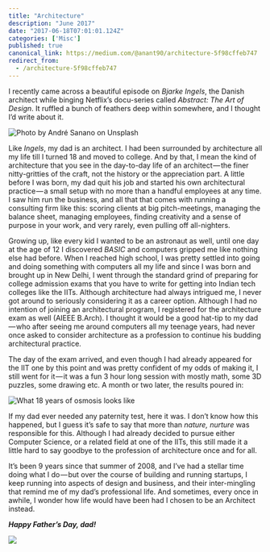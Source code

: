 ```yaml
---
title: "Architecture"
description: "June 2017"
date: "2017-06-18T07:01:01.124Z"
categories: ['Misc']
published: true
canonical_link: https://medium.com/@anant90/architecture-5f98cffeb747
redirect_from:
  - /architecture-5f98cffeb747
---
```


I recently came across a beautiful episode on _Bjarke Ingels_, the Danish architect while binging Netflix’s docu-series called _Abstract: The Art of Design_. It ruffled a bunch of feathers deep within somewhere, and I thought I’d write about it.

![Photo by [André Sanano](https://unsplash.com/photos/gQ06DrUzNIk) on [Unsplash](https://unsplash.com/)](/assets/blog/architecture/asset-1.jpeg)

Like _Ingels_, my dad is an architect. I had been surrounded by architecture all my life till I turned 18 and moved to college. And by that, I mean the kind of architecture that you see in the day-to-day life of an architect — the finer nitty-gritties of the craft, not the history or the appreciation part. A little before I was born, my dad quit his job and started his own architectural practice — a small setup with no more than a handful employees at any time. I saw him run the business, and all that that comes with running a consulting firm like this: scoring clients at big pitch-meetings, managing the balance sheet, managing employees, finding creativity and a sense of purpose in your work, and very rarely, even pulling off all-nighters.

Growing up, like every kid I wanted to be an astronaut as well, until one day at the age of 12 I discovered _BASIC_ and computers gripped me like nothing else had before. When I reached high school, I was pretty settled into going and doing something with computers all my life and since I was born and brought up in New Delhi, I went through the standard grind of preparing for college admission exams that you have to write for getting into Indian tech colleges like the IITs. Although architecture had always intrigued me, I never got around to seriously considering it as a career option. Although I had no intention of joining an architectural program, I registered for the architecture exam as well (AIEEE B.Arch). I thought it would be a good hat-tip to my dad — who after seeing me around computers all my teenage years, had never once asked to consider architecture as a profession to continue his budding architectural practice.

The day of the exam arrived, and even though I had already appeared for the IIT one by this point and was pretty confident of my odds of making it, I still went for it — it was a fun 3 hour long session with mostly math, some 3D puzzles, some drawing etc. A month or two later, the results poured in:

![What 18 years of osmosis looks like](/assets/blog/architecture/asset-2.png)

If my dad ever needed any paternity test, here it was. I don’t know how this happened, but I guess it’s safe to say that more than _nature, nurture_ was  responsible for this. Although I had already decided to pursue either Computer Science, or a related field at one of the IITs, this still made it a little hard to say goodbye to the profession of architecture once and for all.

It’s been 9 years since that summer of 2008, and I’ve had a stellar time doing what I do — but over the course of building and running startups, I keep running into aspects of design and business, and their inter-mingling that remind me of my dad’s professional life. And sometimes, every once in awhile, I wonder how life would have been had I chosen to be an Architect instead.

**_Happy Father’s Day, dad!_**

![](/assets/blog/architecture/asset-3.jpeg)
